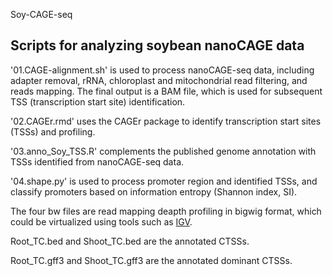  Soy-CAGE-seq
## Scripts for analyzing soybean nanoCAGE data

'01.CAGE-alignment.sh' is used to process nanoCAGE-seq data, including adapter removal, rRNA, chloroplast and mitochondrial read filtering, and reads mapping. The final output is a BAM file, which is used for subsequent TSS (transcription start site) identification.

'02.CAGEr.rmd' uses the CAGEr package to identify transcription start sites (TSSs) and profiling.

'03.anno_Soy_TSS.R' complements the published genome annotation with TSSs identified from nanoCAGE-seq data.

'04.shape.py' is used to process promoter region and identified TSSs, and classify promoters based on information entropy (Shannon index, SI).

The four bw files are read mapping deapth profiling in bigwig format, which could be virtualized using tools such as [IGV](https://igv.org/). 

Root_TC.bed and Shoot_TC.bed are the annotated CTSSs.

Root_TC.gff3 and Shoot_TC.gff3 are the annotated dominant CTSSs.
